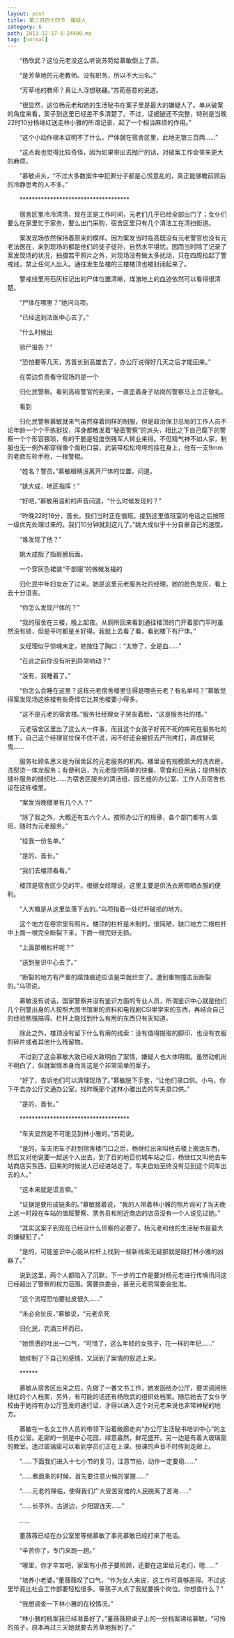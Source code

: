 ```yaml
---
layout: post
title: 第二百四十四节　嫌疑人
category: 6
path: 2013-12-17-6-24400.md
tag: [normal]
---
```


　　“杨欣武？这位元老没这么听说苏菀给慕敏倒上了茶。

　　“是芳草地的元老教师。没有职务，所以不大出名。”

　　“芳草地的教师？真让人浮想联翩。”苏菀恶意的说道。

　　“很显然，这位杨元老和她的生活秘书在案子里是最大的嫌疑人了。单从破案的角度来看，案子到这里已经差不多清楚了。不过，证据链还不完整，特别是当晚22时10分杨继红送走林小雅的所谓记录，起了一个相当麻烦的作用。”

　　“这个小动作根本证明不了什么。尸体就在宿舍区里，此地无银三百两……”

　　“这点我也觉得比较奇怪，因为如果带出去抛尸的话，对破案工作会带来更大的麻烦。

　　”慕敏点头，“不过大多数案件中犯罪分子都是心慌意乱的，真正能够瞻前顾后的冷静思考的人不多。”

　　************************************

　　宿舍区里冷冷清清，现在正是工作时间，元老们几乎已经全部出门了；女仆们要么在家里忙于家务，要么出门采购，宿舍区里只有几个清洁工在清扫街道。

　　案发现场依然保持着原来的模样。因为案发当时临高既没有元老警官也没有元老法医在，来到现场的都是他们的徒子徒孙，自然水平堪忧。因而当时除了记录了案发现场的状况，拍摄若干照片之外，对现场没有做太多扰动，只在四周拉起了警戒线，禁止任何人出入。通往发生坠楼的三楼楼顶也被封闭起来了。

　　警戒线里用石灰标记出的尸体位置清晰，煤渣地上的血迹依然可以看得很清楚。

　　“尸体在哪里？”她问乌项。

　　“已经送到法医中心去了。”

　　“什么时候出

　　验尸报告？”

　　“恐怕要等几天，苏首长到高雄去了，办公厅说得好几天之后才能回来。”

　　在旁边负责看守现场的是一个

　　归化民警察。看到高级警官的到来，一直歪着身子站岗的警察马上立正敬礼。

　　看到

　　归化民警察慕敏就来气虽然穿着同样的制服，但是政治保卫总局的工作人员不论年龄一个个干练挺拔，浑身都散发着“秘密警察”的派头，相比之下自己麾下的警察一个个形容猥琐，有的干脆是轻度伤残军人转业来得。不但精气神不如人家，制服也无一例外都穿得像个面粉口袋，武装带松松垮垮的挂在身上，他有一支9mm的老款左轮手枪，一根警棍。

　　“姓名？警员。”慕敏眼睛没离开尸体的位置，问道。

　　“姚大成，地区指挥！”

　　“好吧，”慕敏用温和的声音问道，“什么时候发现的？”

　　“昨晚22时16分，首长。我们当时正在值班。接到这里值班室的电话之后按照一级优先处理过来的。我们10分钟就到这儿了。”姚大成似乎十分自豪自己的速度。

　　“谁发现了他？”

　　姚大成指了指肩膀后面。

　　一个穿灰色裙装“干部服”的微微发福的

　　归化民中年妇女走了过来。她是这里元老服务社的经理。她的脸色发灰，看上去十分沮丧。

　　“你怎么发现尸体的？”

　　“我的宿舍在三楼，晚上起夜。从厕所回来看到通往楼顶的门开着那门平时虽然没有锁，但是平时都是关好得。我就上去看了看，看到楼下有尸体。”

　　女经理似乎惊魂未定，她按住了胸口：“太惨了，全是血……”

　　“在此之前你没有听到异常响动？”

　　“没有，我睡着了。”

　　“你怎么会睡在这里？这栋元老宿舍楼里住得是哪些元老？有名单吗？”慕敏觉得案发现场这栋楼有些奇怪它比其他楼要小得多。

　　“这不是元老的宿舍楼。”服务社经理女子哭丧着脸，“这是服务社的楼。”

　　元老宿舍区里出了这么大一件事，而且这个女孩子好死不死的摔死在服务社的楼下，自己这个经理官位保不住不说，闹不好还会被抓去严刑拷打，弄成替死鬼……

　　服务社顾名思义是为宿舍区的元老服务的机构。楼里设有规模颇大的洗衣房，洗熨烫一体龙服务；有便利店，为元老提供简单的快餐、零食和日用品；提供制衣缝补服务的缝纫社……为宿舍区服务的清洁组、园艺组的办公室、工作人员宿舍也设在这栋楼里。

　　“案发当晚楼里有几个人？”

　　“除了我之外，大概还有五六个人。按照办公厅的规章，各个部门都有人值班，随时为元老服务。”

　　“给我一份名单。”

　　“是的，首长。”

　　“我们去楼顶看看。”

　　楼顶是宿舍区少见的平。根据女经理说，这里主要是供洗衣房晾晒衣服的便利。

　　“人大概是从这里坠落下去的。”乌项指着一处栏杆破损的地方。

　　这个地方在卷宗里有照片。楼顶的栏杆是木制的，很简陋，缺口地方二根栏杆中上面一根完全断裂下来，下面一根完好无损。

　　“上面那根栏杆呢？”

　　“送到鉴识中心去了。”

　　“断裂的地方有严重的腐蚀痕迹应该是早就烂空了。遭到重物撞击后断裂的。”乌项说。

　　慕敏没有说话，国家警察并没有鉴识方面的专业人员，所谓鉴识中心就是他们几个刑警出身的人按照大图书馆里的资料和电视剧CSI里学来的东西，再结合自己的经验勉强搞得。栏杆上能找到什么有用的东西只有天知道。

　　除此之外，楼顶没有留下什么有用的线索：没有值得提取的脚印，也没有衣服的碎片或者其他什么残留物。

　　不过到了这会慕敏大致已经大致明白了案情，嫌疑人也大体明朗。虽然动机尚不明白了，但就案情本身而言这是个非常简单的案子。

　　“好了，告诉他们可以清理现场了。”慕敏脱下手套，“让他们录口供。小乌，你下午去办公厅交通办公室，找昨晚那个送林小雅出去的车夫录口供。”

　　“是的，首长。”

　　************************************

　　“车夫显然是不可能见到林小雅的。”苏菀说。

　　“是的，车夫把车子赶到宿舍楼门口之后，杨继红出来叫他去楼上搬运东西，然后又对他说要一起送个人出去。到了目的地百仞城车站之后，杨继红又叫他去车站商店买东西，回来的时候说人已经进站走了。车夫自始至终没有见到这个同车出去的人。”

　　“这本来就是谎言嘛。”

　　“证据是要形成链条的。”慕敏接着说，“我的人带着林小雅的照片询问了当天晚上这一时段在车站的值班警察、票务员和附近商店的店员没有一个人说见过她。”

　　“其实这案子到现在已经没什么侦察的必要了。杨元老和他的生活秘书是最大的嫌疑犯了。”

　　“是的，可能鉴识中心能从栏杆上找到一些新线索无疑那就是殴打林小雅的凶器了。”

　　说到这里，两个人都陷入了沉默，下一步的工作是要对杨元老进行传唤讯问这已经超出了警察的权力范围。需要执委会，甚至元老院常委会批准。

　　“这个流程恐怕要扯皮很久……”

　　“未必会扯皮，”慕敏说，“元老杀死

　　归化民，罚酒三杯而已。

　　”她愤懑的吐出一口气，“可惜了，这么年轻的女孩子，花一样的年纪……”

　　她抑制了下自己的感情，又回到了案情的叙述上来。

　　******

　　慕敏从宿舍区出来之后，先做了一番文书工作，她发函给办公厅，要求调阅杨继红的个人档案，另外，有可能的话还有杨欣武的组织处档案。随后她去了女仆学校由于她持有办公厅签发的通行证，才得以进入这个对元老来说也非常神秘的地方。

　　慕敏在一名女工作人员的带领下沿着敞廊走向“办公厅生活秘书培训中心”的主任办公室。走廊的一侧是中心花园，绿意盎然，鲜花盛开。另一边是有着大玻璃窗的教室。透过玻璃窗可以看到学员们正在上课。授课的声音不时传到走廊上。

　　“……下面我们进入十七小节的复习，注意节拍，动作一定要稳……”

　　“……煮面条的时候，首先要注意火候的掌握……”

　　“……元老的降临，使得我们广大受苦受难的人民脱离了苦海……”

　　“……长亭外，古道边，夕阳碧连天……”

　　……

　　董薇薇已经在办公室里等候慕敏了事先慕敏已经打来了电话。

　　“辛苦你了，专门来跑一趟。”

　　“哪里，你才辛苦吧，家里有小孩子要照顾，还要在这里给元老们，嗯……”

　　“培养小老婆。”董薇薇叹了口气，“作为女人来说，这工作可真够恶得。不过这里毕竟比社会工作部要轻松很多。等孩子大点了我就要换个岗位。你想查什么？”

　　“我想调查一下林小雅的在校情况。”

　　“林小雅的档案我已经准备好了，”董薇薇把桌子上的一份档案递给慕敏，“可怜的孩子，原本再过三天她就要去芳草地报到了。”
